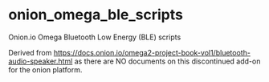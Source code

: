 # onion_omega_ble_scripts
Onion.io Omega Bluetooth Low Energy (BLE) scripts

Derived from https://docs.onion.io/omega2-project-book-vol1/bluetooth-audio-speaker.html as there are NO documents on this discontinued add-on
for the onion platform.
